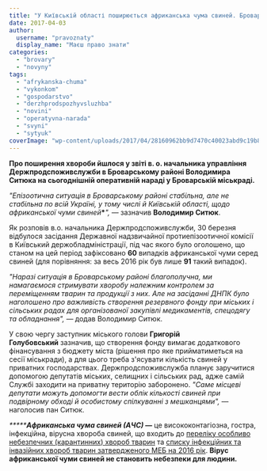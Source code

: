 ```yaml
---
title: "У Київській області поширюється африканська чума свиней. Бровари поки що не в зоні ризику"
date: 2017-04-03
author: 
  username: "pravoznaty"
  display_name: "Маєш право знати"
categories: 
  - "brovary"
  - "novyny"
tags: 
  - "afrykanska-chuma"
  - "vykonkom"
  - "gospodarstvo"
  - "derzhprodspozhyvsluzhba"
  - "novini"
  - "operatyvna-narada"
  - "svyni"
  - "sytyuk"
coverImage: "wp-content/uploads/2017/04/28160962bb9d7470c40023abd9c19b88.jpg"
---
```


**Про поширення хвороби йшлося у звіті в. о. начальника управління Держпродспоживслужби в Броварському районі Володимира Ситюка на сьогоднішній оперативній нараді у Броварській міськраді.** 

_"Епізоотична ситуація в Броварському районі стабільна, але не стабільна по всій Україні, у тому числі й Київській області, щодо африканської чуми свиней_**\***_", —_ зазначив **Володимир Ситюк**.

Як розповів в.о. начальника Держпродспоживслужби, 30 березня відбулося засідання Державної надзвичайної протиепізоотичної комісії в Київський держобладміністрації, під час якого було оголошено, що станом на цей період зафіксовано **60** випадків африканської чуми серед свиней (для порівняння: за весь 2016 рік був лише **91** такий випадок).

_"Наразі ситуація в Броварському районі благополучна, ми намагаємося стримувати хворобу належним контролем за переміщенням тварин та продукції з них. Але на засіданні ДНПК було наголошено про важливість створення резервного фонду при міських і сільських радах для організованої закупівлі медикаментів, спецодягу та обладнання", —_ додав Володимир Ситюк.

У свою чергу заступник міського голови **Григорій Голубовський** зазначив, що створення фонду вимагає додаткового фінансування з бюджету міста (рішення про яке прийматиметься на сесії міськради), а для цього треба з'ясувати кількість свиней у приватних господарствах. Держпродспоживслужба планує заручитися допомогою депутатів міських, селищних і сільських рад, адже самій Службі заходити на приватну територію заборонено. _"Саме місцеві депутати можуть допомогти вести облік кількості свиней при подвірному обході й особистому спілкуванні з мешканцями",_ — наголосив пан Ситюк.

_**\*****А**_**_фриканська чума свиней (АЧС) —_** це висококонтагіозна, гостра, інфекційна, вірусна хвороба свиней, що входить до [переліку особливо небезпечних (карантинних) хвороб тварин](http://zakon4.rada.gov.ua/laws/show/1006-2007-%D0%BF) та [списку інфекційних та інвазійних хвороб тварин затвердженого МЕБ на 2016 рік](http://www.oie.int/en/animal-health-in-the-world/oie-listed-diseases-2016/). **Вірус африканської чуми свиней не становить небезпеки для людини.**
